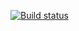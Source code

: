 [![Build status](https://ci.appveyor.com/api/projects/status/tdxq3hewyjgi74dl/branch/main?svg=true)](https://ci.appveyor.com/project/Helga-gi/patterns/branch/main)
